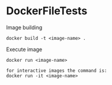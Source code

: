# DockerFileTests

Image building
```
docker build -t <image-name> .
```
Execute image
```
docker run <image-name>

for interactive images the command is:
docker run -it <image-name>
```